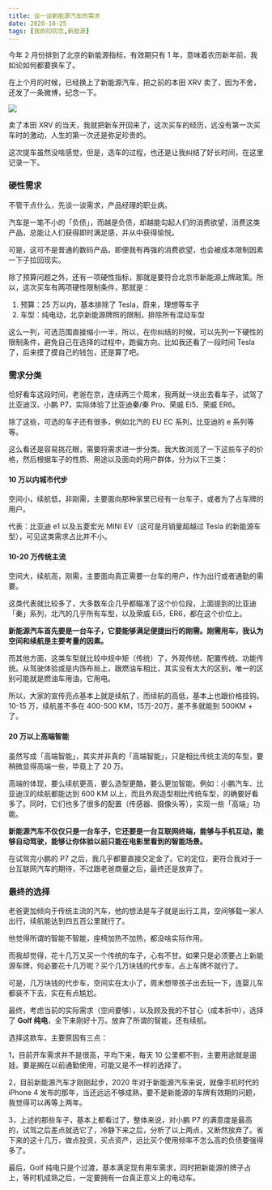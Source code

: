 ```yaml
---
title: 谈一谈新能源汽车的需求
date: 2020-10-25
tags: [我的叨叨念,新能源]
---
```


今年 2 月份排到了北京的新能源指标，有效期只有 1 年，意味着农历新年前，我如论如何都要换车了。
<!-- more -->
在上个月的时候，已经换上了新能源汽车，把之前的本田 XRV 卖了，因为不舍，还发了一条微博，纪念一下。

![](/image/daodao/2020-10-25-09-11-14.png)

卖了本田 XRV 的当天，我就把新车开回来了，这次买车的经历，远没有第一次买车时的激动，人生的第一次还是弥足珍贵的。

这次提车虽然没啥感觉，但是，选车的过程，也还是让我纠结了好长时间，在这里记录一下。

### 硬性需求

不管干点什么，先谈一谈需求，产品经理的职业病。

汽车是一笔不小的「负债」，而越是负债，却越能勾起人们的消费欲望，消费这类产品，总能让人们获得即时满足感，并从中获得愉悦。

可是，这可不是普通的数码产品，即便我有再强的消费欲望，也会被成本限制因素一下子拉回现实。

除了预算问题之外，还有一项硬性指标，那就是要符合北京市新能源上牌政策。所以，这次买车有两项硬性限制条件，那就是：

1. 预算：25 万以内，基本排除了 Tesla，蔚来，理想等车子
2. 车型：纯电动，北京新能源牌照的限制，排除所有混动车型

这么一列，可选范围直接缩小一半，所以，在你纠结的时候，可以先列一下硬性的限制条件，避免自己在选择的过程中，跑偏方向。比如我还看了一段时间 Tesla 了，后来摸了摸自己的钱包，还是算了吧。

### 需求分类
恰好看车这段时间，老爸在京，连续两三个周末，我两就一块出去看车子，试驾了比亚迪汉、小鹏 P7，实际体验了比亚迪秦/秦 Pro、荣威 Ei5、荣威 ER6。

除了这些，可选的车子还有很多，例如北汽的 EU EC 系列，比亚迪的 e 系列等等。

这么看还是容易挑花眼，需要将需求进一步分类。我大致浏览了一下这些车子的价格，然后根据车子的性质、用途以及面向的用户群体，分为以下三类：

#### 10 万以内城市代步

空间小，续航低，非刚需，主要面向那种家里已经有一台车子，或者为了占车牌的用户。

代表：比亚迪 e1 以及五菱宏光 MINI EV（这可是月销量超越过 Tesla 的新能源车型），可见这类需求占比并不小。

#### 10-20 万传统主流

空间大，续航高，刚需，主要面向真正需要一台车的用户，作为出行或者通勤的需要。

这类代表就比较多了，大多数车企几乎都瞄准了这个价位段，上面提到的比亚迪「秦」系列，北汽的几乎所有车型，以及荣威 Ei5，ER6，都在这个价位上。

**新能源汽车首先要是一台车子，它要能够满足便捷出行的刚需。刚需用车，我认为空间和续航是主要考量的因素。**

而其他方面，这类车型就比较中规中矩（传统）了，外观传统、配置传统、功能传统。从驾驶体验或是内饰布局上，跟燃油车相比，其实没有太大的区别，唯一的区别可能就是燃油车用油，它用电。

所以，大家的宣传亮点基本上就是续航了，而续航的高低，基本上也跟价格挂钩。10-15 万，续航差不多在 400-500 KM，15万-20万，差不多就能到 500KM + 了。

#### 20 万以上高端智能

虽然写成「高端智能」，其实并非真的「高端智能」，只是相比传统主流的车型，要稍微显得高端一些，毕竟上了 20 万。

高端的体现，要么续航更高，要么造型更酷，要么更加智能。例如：小鹏汽车、比亚迪汉的续航都能达到 600 KM 以上，而且外观造型相比传统车型，的确要好看多了。同时，它们也多了很多的配置（传感器、摄像头等），实现一些「高端」功能。

**新能源汽车不仅仅只是一台车子，它还要是一台互联网终端，能够与手机互动，能够自动驾驶，能够让你体验以前只能在电影里看到的智能场景。**

在试驾完小鹏的 P7 之后，我几乎都要直接交定金了。它的定位，更符合我对于一台互联网汽车的期待，不过跟老爸商量之后，最终还是放弃了。

### 最终的选择

老爸更加倾向于传统主流的汽车，他的想法是车子就是出行工具，空间够载一家人出行，续航能达到四五百公里就行了。

他觉得所谓的智能不智能，座椅加热不加热，都没啥实际作用。

而我却觉得，花十几万又买一个传统的车子，心有不甘。如果只是必须要占上新能源车牌，何必要花十几万呢？买个几万块钱的代步车，占上车牌不就行了。

可是，几万块钱的代步车，空间实在太小了，周末想带孩子出去玩一下，连婴儿车都装不下去，实在有点尴尬。

最终，考虑当前的实际需求（空间要够），以及顾及我的不甘心（成本折中），选择了 **Golf 纯电**，全下来刚好十万。放弃了所谓的智能，还有续航。

选择这款车，主要原因有三点：

1，目前开车需求并不是很高，平均下来，每天 10 公里都不到，主要用途就是遛娃。要是搁在以前通勤使用，可能又是不一样的选择了。

2，目前新能源汽车才刚刚起步，2020 年对于新能源汽车来说，就像手机时代的 iPhone 4 发布的那年，当还远远不够成熟，要不是新能源的车牌有效期的问题，我觉得可以再等上两年。

3，上述的那些车子，基本上都看过了，整体来说，对小鹏 P7 的满意度是最高的，试驾之后差点就选它了，冷静下来之后，分析了以上两点，又断然放弃了。省下来的这十几万，做点投资，买点资产，远比买个使用频率不怎么高的负债要强得多了。

最后，Golf 纯电只是个过渡，基本满足现有用车需求，同时把新能源的牌子占上，等时机成熟之后，一定要拥有一台真正意义上的电动车。